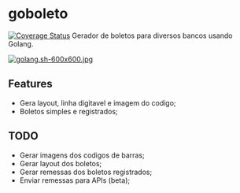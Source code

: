 # goboleto
[![Coverage Status](https://img.shields.io/badge/coverage-20%25-brightgreen.svg)]()
Gerador de boletos para diversos bancos usando Golang.

[![golang.sh-600x600.jpg](https://s27.postimg.org/coqxnki9f/golang_sh_600x600.jpg)](https://postimg.org/image/yb5y4lgtr/)

## Features
* Gera layout, linha digitavel e imagem do codigo;
* Boletos simples e registrados;

## TODO
* Gerar imagens dos codigos de barras;
* Gerar layout dos boletos;
* Gerar remessas dos boletos registrados;
* Enviar remessas para APIs (beta);

